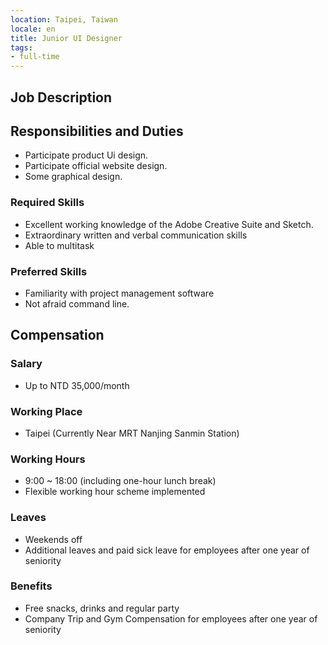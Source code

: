 ```yaml
---
location: Taipei, Taiwan
locale: en
title: Junior UI Designer
tags:
- full-time
---
```


## **Job Description**

## Responsibilities and Duties

* Participate product Ui design.
* Participate official website design.
* Some graphical design.

### Required Skills

* Excellent working knowledge of the Adobe Creative Suite and Sketch.
* Extraordinary written and verbal communication skills
* Able to multitask

### Preferred Skills

* Familiarity with project management software
* Not afraid command line.

## Compensation

### Salary

* Up to NTD 35,000/month

### Working Place

* Taipei (Currently Near MRT Nanjing Sanmin Station)

### Working Hours

* 9:00 ~ 18:00 (including one-hour lunch break)
* Flexible working hour scheme implemented

### Leaves

* Weekends off
* Additional leaves and paid sick leave for employees after one year of seniority

### Benefits

* Free snacks, drinks and regular party
* Company Trip and Gym Compensation for employees after one year of seniority
